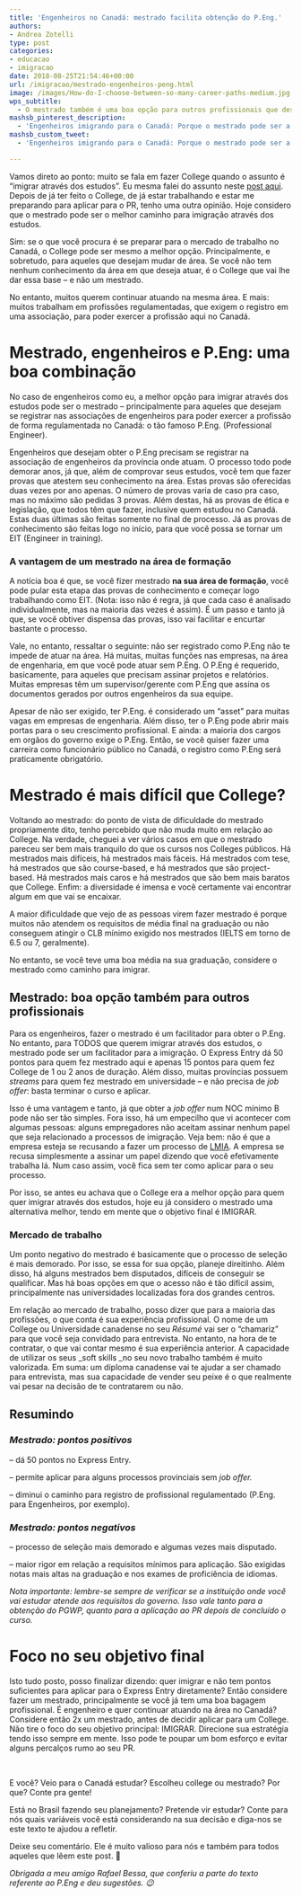 ```yaml
---
title: 'Engenheiros no Canadá: mestrado facilita obtenção do P.Eng.'
authors:
- Andrea Zotelli
type: post
categories:
- educacao
- imigracao
date: 2018-08-25T21:54:46+00:00
url: /imigracao/mestrado-engenheiros-peng.html
image: /images/How-do-I-choose-between-so-many-career-paths-medium.jpg
wps_subtitle:
  - O mestrado também é uma boa opção para outros profissionais que desejam imigrar através dos estudos
mashsb_pinterest_description:
  - 'Engenheiros imigrando para o Canadá: Porque o mestrado pode ser a melhor opção para engenheiros - e outros profissionais - que desejam imigrar para o Canadá.'
mashsb_custom_tweet:
  - 'Engenheiros imigrando para o Canadá: Porque o mestrado pode ser a melhor opção para engenheiros - e outros profissionais - que desejam imigrar para o Canadá.'

---
```

Vamos direto ao ponto: muito se fala em fazer College quando o assunto é “imigrar através dos estudos”. Eu mesma falei do assunto neste <a href="https://www.canadaagora.com/andreazotelli/imigrar-apos-os-40-anos.html" target="_blank" rel="noopener noreferrer">post aqui</a>. Depois de já ter feito o College, de já estar trabalhando e estar me preparando para aplicar para o PR, tenho uma outra opinião. Hoje considero que o mestrado pode ser o melhor caminho para imigração através dos estudos.

Sim: se o que você procura é se preparar para o mercado de trabalho no Canadá, o College pode ser mesmo a melhor opção. Principalmente, e sobretudo, para aqueles que desejam mudar de área. Se você não tem nenhum conhecimento da área em que deseja atuar, é o College que vai lhe dar essa base – e não um mestrado.

No entanto, muitos querem continuar atuando na mesma área. E mais: muitos trabalham em profissões regulamentadas, que exigem o registro em uma associação, para poder exercer a profissão aqui no Canadá.

# Mestrado, engenheiros e P.Eng: uma boa combinação

No caso de engenheiros como eu, a melhor opção para imigrar através dos estudos pode ser o mestrado – principalmente para aqueles que desejam se registrar nas associações de engenheiros para poder exercer a profissão de forma regulamentada no Canadá: o tão famoso P.Eng. (Professional Engineer).

Engenheiros que desejam obter o P.Eng precisam se registrar na associação de engenheiros da província onde atuam. O processo todo pode demorar anos, já que, além de comprovar seus estudos, você tem que fazer provas que atestem seu conhecimento na área. Estas provas são oferecidas duas vezes por ano apenas. O número de provas varia de caso pra caso, mas no máximo são pedidas 3 provas. Além destas, há as provas de ética e legislação, que todos têm que fazer, inclusive quem estudou no Canadá. Estas duas últimas são feitas somente no final de processo. Já as provas de conhecimento são feitas logo no início, para que você possa se tornar um EIT (Engineer in training).

### A vantagem de um mestrado na área de formação

A notícia boa é que, se você fizer mestrado **na sua área de formação**, você pode pular esta etapa das provas de conhecimento e começar logo trabalhando como EIT. (Nota: isso não é regra, já que cada caso é analisado individualmente, mas na maioria das vezes é assim). É um passo e tanto já que, se você obtiver dispensa das provas, isso vai facilitar e encurtar bastante o processo.

Vale, no entanto, ressaltar o seguinte: não ser registrado como P.Eng não te impede de atuar na área. Há muitas, muitas funções nas empresas, na área de engenharia, em que você pode atuar sem P.Eng. O P.Eng é requerido, basicamente, para aqueles que precisam assinar projetos e relatórios. Muitas empresas têm um supervisor/gerente com P.Eng que assina os documentos gerados por outros engenheiros da sua equipe.

Apesar de não ser exigido, ter P.Eng. é considerado um &#8220;asset&#8221; para muitas vagas em empresas de engenharia. Além disso, ter o P.Eng pode abrir mais portas para o seu crescimento profissional. E ainda: a maioria dos cargos em orgãos do governo exige o P.Eng. Então, se você quiser fazer uma carreira como funcionário público no Canadá, o registro como P.Eng será praticamente obrigatório.

# Mestrado é mais difícil que College?

Voltando ao mestrado: do ponto de vista de dificuldade do mestrado propriamente dito, tenho percebido que não muda muito em relação ao College. Na verdade, cheguei a ver vários casos em que o mestrado pareceu ser bem mais tranquilo do que os cursos nos Colleges públicos. Há mestrados mais difíceis, há mestrados mais fáceis. Há mestrados com tese, há mestrados que são course-based, e há mestrados que são project-based. Há mestrados mais caros e há mestrados que são bem mais baratos que College. Enfim: a diversidade é imensa e você certamente vai encontrar algum em que vai se encaixar.

A maior dificuldade que vejo de as pessoas virem fazer mestrado é porque muitos não atendem os requisitos de média final na graduação ou não conseguem atingir o CLB mínimo exigido nos mestrados (IELTS em torno de 6.5 ou 7, geralmente).

No entanto, se você teve uma boa média na sua graduação, considere o mestrado como caminho para imigrar.

## Mestrado: boa opção também para outros profissionais

Para os engenheiros, fazer o mestrado é um facilitador para obter o P.Eng. No entanto, para TODOS que querem imigrar através dos estudos, o mestrado pode ser um facilitador para a imigração. O Express Entry dá 50 pontos para quem fez mestrado aqui e apenas 15 pontos para quem fez College de 1 ou 2 anos de duração. Além disso, muitas províncias possuem _streams_ para quem fez mestrado em universidade – e não precisa de _job offer_: basta terminar o curso e aplicar.

Isso é uma vantagem e tanto, já que obter a _job offer_ num NOC mínimo B pode não ser tão simples. Fora isso, há um empecilho que vi acontecer com algumas pessoas: alguns empregadores não aceitam assinar nenhum papel que seja relacionado a processos de imigração. Veja bem: não é que a empresa esteja se recusando a fazer um processo de <a href="http://www.cic.gc.ca/english/helpcentre/answer.asp?qnum=163&_ga=2.188413288.1353136074.1535213264-602550470.1533961893" target="_blank" rel="noopener noreferrer">LMIA</a>. A empresa se recusa simplesmente a assinar um papel dizendo que você efetivamente trabalha lá. Num caso assim, você fica sem ter como aplicar para o seu processo.

Por isso, se antes eu achava que o College era a melhor opção para quem quer imigrar através dos estudos, hoje eu já considero o mestrado uma alternativa melhor, tendo em mente que o objetivo final é IMIGRAR.

### Mercado de trabalho

Um ponto negativo do mestrado é basicamente que o processo de seleção é mais demorado. Por isso, se essa for sua opção, planeje direitinho. Além disso, há alguns mestrados bem disputados, difíceis de conseguir se qualificar. Mas há boas opções em que o acesso não é tão difícil assim, principalmente nas universidades localizadas fora dos grandes centros.

Em relação ao mercado de trabalho, posso dizer que para a maioria das profissões, o que conta é sua experiência profissional. O nome de um College ou Universidade canadense no seu _Résumé_ vai ser o “chamariz” para que você seja convidado para entrevista. No entanto, na hora de te contratar, o que vai contar mesmo é sua experiência anterior. A capacidade de utilizar os seus _soft skills _no seu novo trabalho também é muito valorizada. Em suma: um diploma canadense vai te ajudar a ser chamado para entrevista, mas sua capacidade de vender seu peixe é o que realmente vai pesar na decisão de te contratarem ou não.

## Resumindo

### _Mestrado: pontos positivos_

&#8211; dá 50 pontos no Express Entry.

&#8211; permite aplicar para alguns processos provinciais sem _job offer._

&#8211; diminui o caminho para registro de profissional regulamentado (P.Eng. para Engenheiros, por exemplo).

### _Mestrado: pontos negativos_

&#8211; processo de seleção mais demorado e algumas vezes mais disputado.

&#8211; maior rigor em relação a requisitos mínimos para aplicação. São exigidas notas mais altas na graduação e nos exames de proficiência de idiomas.

_Nota importante: lembre-se sempre de verificar se a instituição onde você vai estudar atende aos requisitos do governo. Isso vale tanto para a obtenção do PGWP, quanto para a aplicação ao PR depois de concluído o curso._

# Foco no seu objetivo final

Isto tudo posto, posso finalizar dizendo: quer imigrar e não tem pontos suficientes para aplicar para o Express Entry diretamente? Então considere fazer um mestrado, principalmente se você já tem uma boa bagagem profissional. É engenheiro e quer continuar atuando na área no Canadá? Considere então 2x um mestrado, antes de decidir aplicar para um College. Não tire o foco do seu objetivo principal: IMIGRAR. Direcione sua estratégia tendo isso sempre em mente. Isso pode te poupar um bom esforço e evitar alguns percalços rumo ao seu PR.

&nbsp;

E você? Veio para o Canadá estudar? Escolheu college ou mestrado? Por que? Conte pra gente!

Está no Brasil fazendo seu planejamento? Pretende vir estudar? Conte para nós quais variáveis você está considerando na sua decisão e diga-nos se este texto te ajudou a refletir.

Deixe seu comentário. Ele é muito valioso para nós e também para todos aqueles que lêem este post. 🙂

_Obrigada a meu amigo Rafael Bessa, que conferiu a parte do texto referente ao P.Eng e deu sugestões. 😉_